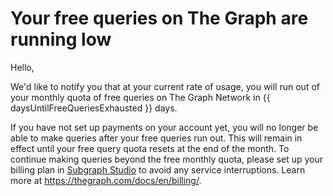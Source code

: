 # Your free queries on The Graph are running low

Hello,

We'd like to notify you that at your current rate of usage, you will run out of your monthly quota of free queries on The Graph Network in {{ daysUntilFreeQueriesExhausted }} days.

If you have not set up payments on your account yet, you will no longer be able to make queries after your free queries run out. This will remain in effect until your free query quota resets at the end of the month. To continue making queries beyond the free monthly quota, please set up your billing plan in <a href="https://thegraph.com/studio/billing/">Subgraph Studio</a> to avoid any service interruptions. Learn more at https://thegraph.com/docs/en/billing/.

<subscriptions-footer />
